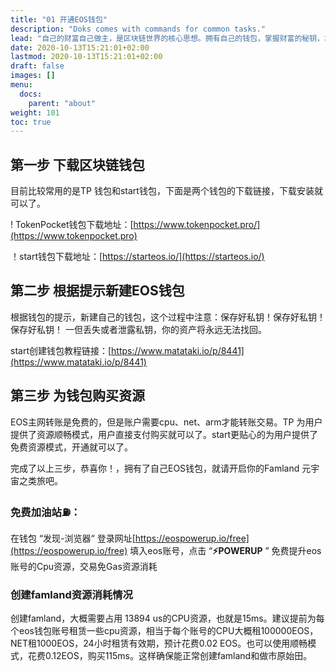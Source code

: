 ```yaml
---
title: "01 开通EOS钱包"
description: "Doks comes with commands for common tasks."
lead: "自己的财富自己做主，是区块链世界的核心思想。拥有自己的钱包，掌握财富的秘钥，才能开启区块链的世界。那么请跟我来，为自己开通EOS钱包吧。"
date: 2020-10-13T15:21:01+02:00
lastmod: 2020-10-13T15:21:01+02:00
draft: false
images: []
menu:
  docs:
    parent: "about"
weight: 101
toc: true
---
```

## 第一步  下载区块链钱包

目前比较常用的是TP 钱包和start钱包，下面是两个钱包的下载链接，下载安装就可以了。

! TokenPocket钱包下载地址：[https://www.tokenpocket.pro/](https://www.tokenpocket.pro)

！start钱包下载地址：[https://starteos.io/](https://starteos.io/)

##  第二步 根据提示新建EOS钱包

根据钱包的提示，新建自己的钱包，这个过程中注意：保存好私钥！保存好私钥！保存好私钥！ 一但丢失或者泄露私钥，你的资产将永远无法找回。

start创建钱包教程链接：[https://www.matataki.io/p/8441](https://www.matataki.io/p/8441)

## 第三步  为钱包购买资源

EOS主网转账是免费的，但是账户需要cpu、net、arm才能转账交易。TP 为用户提供了资源顺畅模式，用户直接支付购买就可以了。start更贴心的为用户提供了免费资源模式，开通就可以了。

完成了以上三步，恭喜你！，拥有了自己EOS钱包，就请开启你的Famland 元宇宙之类旅吧。

### 免费加油站⛽️：
在钱包 “发现-浏览器“ 登录网址[https://eospowerup.io/free](https://eospowerup.io/free) 填入eos账号，点击 “**⚡️POWERUP** ” 免费提升eos账号的Cpu资源，交易免Gas资源消耗


### 创建famland资源消耗情况
创建famland，大概需要占用 13894 us的CPU资源，也就是15ms。建议提前为每个eos钱包账号租赁一些cpu资源，相当于每个账号的CPU大概租100000EOS，NET租1000EOS，24小时租赁有效期，预计花费0.02 EOS。也可以使用顺畅模式，花费0.12EOS，购买115ms。这样确保能正常创建famland和做市原始田。
